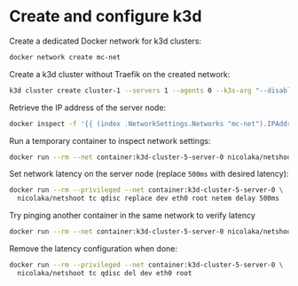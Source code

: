 # Create and configure k3d

Create a dedicated Docker network for k3d clusters:
```bash
docker network create mc-net
```
Create a k3d cluster without Traefik on the created network:
```bash
k3d cluster create cluster-1 --servers 1 --agents 0 --k3s-arg "--disable=traefik@server:*" --network mc-net
```
Retrieve the IP address of the server node:
```bash
docker inspect -f '{{ (index .NetworkSettings.Networks "mc-net").IPAddress }}' k3d-cluster-5-server-0
```
Run a temporary container to inspect network settings:
```bash
docker run --rm --net container:k3d-cluster-5-server-0 nicolaka/netshoot ip -o -4 addr show
```

Set network latency on the server node (replace `500ms` with desired latency):
```bash
docker run --rm --privileged --net container:k3d-cluster-5-server-0 \
  nicolaka/netshoot tc qdisc replace dev eth0 root netem delay 500ms
```
Try pinging another container in the same network to verify latency 
```bash
docker run --rm --net container:k3d-cluster-5-server-0 nicolaka/netshoot ping -c 5 172.18.0.14
```
Remove the latency configuration when done:
```bash
docker run --rm --privileged --net container:k3d-cluster-5-server-0 \
  nicolaka/netshoot tc qdisc del dev eth0 root
```